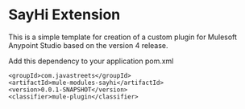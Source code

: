 # SayHi Extension

This is a simple template for creation of a custom plugin for Mulesoft Anypoint Studio based on the version 4 release.


Add this dependency to your application pom.xml

```
<groupId>com.javastreets</groupId>
<artifactId>mule-modules-sayhi</artifactId>
<version>0.0.1-SNAPSHOT</version>
<classifier>mule-plugin</classifier>
```
